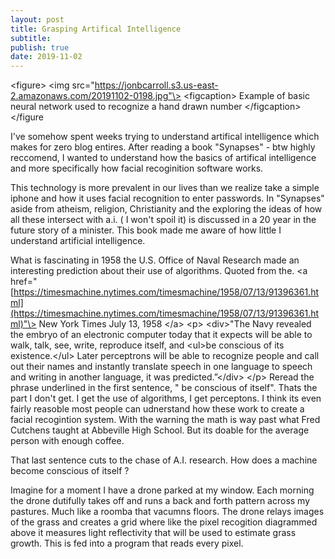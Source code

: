 ```yaml
---
layout: post
title: Grasping Artifical Intelligence
subtitle: 
publish: true
date: 2019-11-02
---
```


\<figure\>
\<img src="https://jonbcarroll.s3.us-east-2.amazonaws.com/20191102-0198.jpg"\>
\<figcaption\> Example of basic neural network used to recognize a hand drawn number \</figcaption\>
\</figure

I've somehow spent weeks trying to understand artifical intelligence which makes for zero blog entires.
After reading a book "Synapses" - btw highly reccomend, I wanted to understand how the basics of artifical intelligence and more specifically how facial recoginition software works.

This technology is more prevalent in our lives than we realize take a simple iphone and how it uses facial recognition to enter passwords. 
In "Synapses" aside from atheism, religion, Christianity and the exploring the ideas of how all these intersect with a.i. ( I won't spoil it) is discussed in a 20 year in the future story of a minister.
This book made me aware of how little I understand artificial intelligence.

What is fascinating in 1958 the U.S. Office of Naval Research made an interesting prediction about their use of algorithms. Quoted from the.
\<a href="[https://timesmachine.nytimes.com/timesmachine/1958/07/13/91396361.html](https://timesmachine.nytimes.com/timesmachine/1958/07/13/91396361.html)"\> New York Times July 13, 1958 \</a\>
\<p\>
  \<div\>"The Navy revealed the embryo of an electronic computer today that it expects will be able to walk, talk, see, write, reproduce itself, and \<ul\>be conscious of its existence.\</ul\> Later perceptrons will be able to recognize people and call out their names and instantly translate speech in one language to speech and writing in another language, it was predicted.”\</div\>
\</p\>
Reread the phrase underlined in the first sentence, " be conscious of itself".
Thats the part I don't get. I get the use of algorithms, I get perceptons. I think its even fairly reasoble most people can udnerstand how these work to create a facial recogintion system. With the warning the math is way past what Fred Cutchens taught at Abbeville High School. But its doable for the average person with enough coffee.

That last sentence cuts to the chase of A.I. research. How does a machine become conscious of itself ?

Imagine for a moment I have a drone parked at my window. Each morning the drone dutifully takes off and runs a back and forth pattern across my pastures. Much like a roomba that vacumns floors. The drone relays images of the grass and creates a grid where like the pixel recogition diagrammed above it measures light reflectivity that will be used to estimate grass growth.
This is fed into a program that reads every pixel. 
